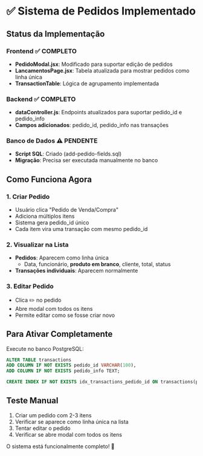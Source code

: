 # ✅ Sistema de Pedidos Implementado

## Status da Implementação

### Frontend ✅ COMPLETO
- **PedidoModal.jsx**: Modificado para suportar edição de pedidos
- **LancamentosPage.jsx**: Tabela atualizada para mostrar pedidos como linha única
- **TransactionTable**: Lógica de agrupamento implementada

### Backend ✅ COMPLETO  
- **dataController.js**: Endpoints atualizados para suportar pedido_id e pedido_info
- **Campos adicionados**: pedido_id, pedido_info nas transações

### Banco de Dados ⚠️ PENDENTE
- **Script SQL**: Criado (add-pedido-fields.sql)
- **Migração**: Precisa ser executada manualmente no banco

## Como Funciona Agora

### 1. Criar Pedido
- Usuário clica "Pedido de Venda/Compra"
- Adiciona múltiplos itens
- Sistema gera pedido_id único
- Cada item vira uma transação com mesmo pedido_id

### 2. Visualizar na Lista
- **Pedidos**: Aparecem como linha única
  - Data, funcionário, **produto em branco**, cliente, total, status
- **Transações individuais**: Aparecem normalmente

### 3. Editar Pedido
- Clica ✏️ no pedido
- Abre modal com todos os itens
- Permite editar como se fosse criar novo

## Para Ativar Completamente

Execute no banco PostgreSQL:
```sql
ALTER TABLE transactions 
ADD COLUMN IF NOT EXISTS pedido_id VARCHAR(100),
ADD COLUMN IF NOT EXISTS pedido_info TEXT;

CREATE INDEX IF NOT EXISTS idx_transactions_pedido_id ON transactions(pedido_id);
```

## Teste Manual
1. Criar um pedido com 2-3 itens
2. Verificar se aparece como linha única na lista
3. Tentar editar o pedido
4. Verificar se abre modal com todos os itens

O sistema está funcionalmente completo! 🎯